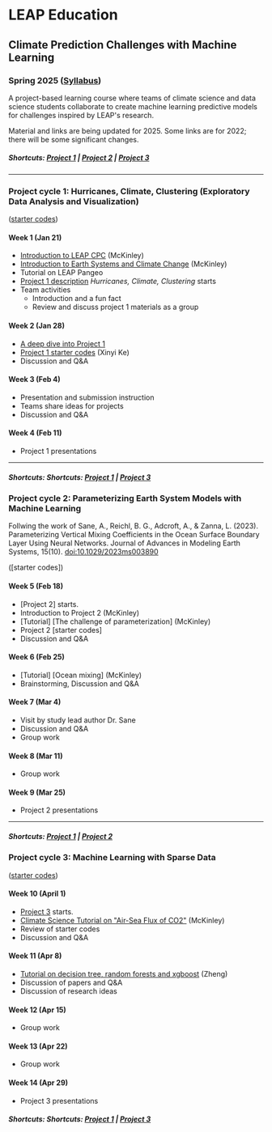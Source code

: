 # LEAP Education
## Climate Prediction Challenges with Machine Learning
### Spring 2025 ([Syllabus](CourseInfo/CPC-Spring2025-Syllabus.md))

A project-based learning course where teams of climate science and data science students collaborate to create machine learning predictive models for challenges inspired by LEAP's research.

Material and links are being updated for 2025. Some links are for 2022; there will be some significant changes. 

##### Shortcuts: [Project 1](#project-cycle-1-jupyter-notebook-for-exploratory-data-analysis) | [Project 2](#project-cycle-2-physics-informed-machine-learning) | [Project 3](#project-cycle-3-predictive-modeling)
----
### Project cycle 1: Hurricanes, Climate, Clustering (Exploratory Data Analysis and Visualization)
([starter codes](Project-StarterCodes/Project1-EDAV))
#### Week 1 (Jan 21)
+ [Introduction to LEAP CPC](Tutorials/Lecture01-Introduction.pdf) (McKinley)
+ [Introduction to Earth Systems and Climate Change](Tutorials/Lecture01-Climate-Basics-sp2022.pdf) (McKinley)
+ Tutorial on LEAP Pangeo
+ [Project 1 description](Project-StarterCodes/Project1-EDAV/doc/Proj1_desc.md) *Hurricanes, Climate, Clustering* starts
+ Team activities
	+ Introduction and a fun fact
	+ Review and discuss project 1 materials as a group


#### Week 2 (Jan 28)
+ [A deep dive into Project 1](Tutorials/Lecture02-A-Deep-Dive-into-the-Hurricane-Paper.pdf)
+ [Project 1 starter codes](Project-StarterCodes/Project1-EDAV/lib/Project1-Starter.ipynb) (Xinyi Ke)
+ Discussion and Q&A

#### Week 3 (Feb 4)
+ Presentation and submission instruction 
+ Teams share ideas for projects
+ Discussion and Q&A

#### Week 4 (Feb 11)
+ Project 1 presentations

----
##### Shortcuts: Shortcuts: [Project 1](#project-cycle-1-jupyter-notebook-for-exploratory-data-analysis) | [Project 3](#project-cycle-3-predictive-modeling)

### Project cycle 2: Parameterizing Earth System Models with Machine Learning

Follwing the work of Sane, A., Reichl, B. G., Adcroft, A., & Zanna, L. (2023). Parameterizing Vertical Mixing Coefficients in the Ocean Surface Boundary Layer Using Neural Networks. Journal of Advances in Modeling Earth Systems, 15(10). [doi:10.1029/2023ms003890](https://doi.org/10.1029/2023ms003890)

([starter codes])

#### Week 5 (Feb 18)
+ [Project 2] starts.
+ Introduction to Project 2 (McKinley)
+ [Tutorial] [The challenge of parameterization] (McKinley)
+ Project 2 [starter codes]
+ Discussion and Q&A

#### Week 6 (Feb 25)
+ [Tutorial] [Ocean mixing] (McKinley)
+ Brainstorming, Discussion and Q&A

#### Week 7 (Mar 4)
+ Visit by study lead author Dr. Sane
+ Discussion and Q&A
+ Group work

#### Week 8 (Mar 11)
+ Group work

#### Week 9 (Mar 25)
+ Project 2 presentations
----
##### Shortcuts: [Project 1](#project-cycle-1-jupyter-notebook-for-exploratory-data-analysis) | [Project 2](#project-cycle-2-physics-informed-machine-learning) 

### Project cycle 3: Machine Learning with Sparse Data
([starter codes](Project-StarterCodes/Project3-PredModel))

#### Week 10 (April 1)
+ [Project 3](Project-StarterCodes/Project3-PredModel) starts.
+ [Climate Science Tutorial on "Air-Sea Flux of CO2"](Tutorials/Project3_Science_McKinley_22March2022.pdf) (McKinley)
+ Review of starter codes
+ Discussion and Q&A
 
#### Week 11 (Apr 8)
+ [Tutorial on decision tree, random forests and xgboost](Tutorials/Project3-Trees.pdf) (Zheng)
+ Discussion of papers and Q&A
+ Discussion of research ideas
  
#### Week 12 (Apr 15)
+ Group work 

#### Week 13 (Apr 22)
+ Group work 

#### Week 14 (Apr 29)
+ Project 3 presentations

##### Shortcuts: Shortcuts: [Project 1](#project-cycle-1-jupyter-notebook-for-exploratory-data-analysis) | [Project 3](#project-cycle-3-predictive-modeling)
